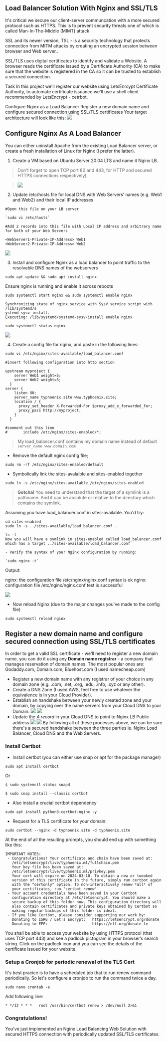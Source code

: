 ## Load Balancer Solution With Nginx and SSL/TLS                                                                                                         
It's critical we secure our client-server communcation with a more secured protocol such as HTTPS. This is to prevent security threats one of which is called Man-In-The-Middle (MIMT) attack

SSL and its newer version, TSL - is a security technology that protects connection from MITM attacks by creating an encrypted session between browser and Web server..

SSL/TLS uses digital certificates to identify and validate a Website. A browser reads the certificate issued by a Certificate Authority (CA) to make sure that the website is registered in the CA so it can be trusted to establish a secured connection.

Task
In this project we'll register our website using LetsEnrcypt Certificate Authority, to automate certificate issuance we'll use a shell client recommended by LetsEncrypt - cetrbot.

Configure Nginx as a Load Balancer
Register a new domain name and configure secured connection using SSL/TLS certificates
Your target architecture will look like this:
![](assets/9.png)


## Configure Nginx As A Load Balancer

You can either uninstall Apache from the existing Load Balancer server, or create a fresh installation of Linux for Nginx (I prefer the latter).

1. Create a VM based on Ubuntu Server 20.04 LTS and name it Nginx LB.
> Don't forget to open TCP port 80 and 443, for HTTP and secured HTTPS connections respectively).

> ![](assets/6.png)

2. Update /etc/hosts file for local DNS with Web Servers’ names (e.g. Web1 and Web2) and their local IP addresses

```
#Open this file on your LB server

`sudo vi /etc/hosts`

#Add 2 records into this file with Local IP address and arbitrary name for both of your Web Servers      

<WebServer1-Private-IP-Address> Web1
<WebServer2-Private-IP-Address> Web2
```
![](assets/7.png)

3. Install and configure Nginx as a load balancer to point traffic to the resolvable DNS names of the webservers

`sudo apt update && sudo apt install nginx`

Ensure nginx is running and enable it across reboots

`sudo systemctl start nginx && sudo systemctl enable nginx`

```
Synchronizing state of nginx.service with SysV service script with /lib/systemd/s
ystemd-sysv-install.
Executing: /lib/systemd/systemd-sysv-install enable nginx
```

`sudo systemctl status nginx`

![](assets/5.png)

4. Create a config file for nginx, and paste in the following lines:

`sudo vi /etc/nginx/sites-available/load_balancer.conf`

```
#insert following configuration into http section

upstream myproject {
    server Web1 weight=5;
    server Web2 weight=5;
  }
server {
    listen 80;
    server_name typhoenix.site www.typhoenix.site;
    location / {
      proxy_set_header X-Forwarded-For $proxy_add_x_forwarded_for;
      proxy_pass http://myproject;
    }
  }

#comment out this line
#       include /etc/nginx/sites-enabled/*;
```

> My load_balancer.conf contains my domain name instead of default `server_name www.domain.com`

- Remove the default nginx config file;

`sudo rm -rf /etc/nginx/sites-enabled/default`

- Symbolically link the sites-avalaible and sites-enabled together

`sudo ln -s /etc/nginx/sites-available /etc/nginx/sites-enabled`

> **Gotcha!** You need to understand that the target of a symlink is a pathname. And it can be absolute or relative to the directory which contains the symlink.

Assuming you have load_balancer.conf in sites-available. You'd try:

```
cd sites-enabled
sudo ln -s ../sites-available/load_balancer.conf .

ls -l
Now you will have a symlink in sites-enabled called load_balancer.conf which has a target ../sites-available/load_balancer.conf

- Verify the syntax of your Nginx configuration by running:

`sudo nginx -t`

```
Output:

nginx: the configuration file /etc/nginx/nginx.conf syntax is ok
nginx: configuration file /etc/nginx/nginx.conf test is successful

![](assets/8.png)


- Now reload Nginx (due to the major changes you've made to the config file)

`sudo systemctl reload nginx`

## Register a new domain name and configure secured connection using SSL/TLS certificates

In order to get a valid SSL certificate - we'll need to register a new domain name, you can do it using any **Domain name registrar** - a company that manages reservation of domain names. The most popular ones are: Godaddy.com, Domain.com, Bluehost.com (I used namecheap.com)

- Register a new domain name with any registrar of your choice in any domain zone (e.g. .com, .net, .org, .edu, .info, .xyz or any other).
- Create a DNS Zone (I used AWS, feel free to use whatever the equivalence is in your Cloud Provider).
- Establish an handshake between your newly created zone and your domain, by copying over the name servers from your Cloud DNS to your Domain.
![](assets/1.png)
![](assets/2.png)
- Update the *A record* in your Cloud DNS to point to Nginx LB Public address
  ![](assets/3.png)
  ![](assets/4.png)
By following all of these processes above, we can be sure there's a secured handshake between the three parties ie. Nginx Load Balancer, Cloud DNS and the Web Servers.

### Install Certbot

- Install certbot (you can either use snap or apt for the package manager)

`sudo apt install certbot`

Or

`$ sudo systemctl status snapd`

 `$ sudo snap install --classic certbot`

- Also install a crucial certbot dependency

`sudo apt install python3-certbot-nginx -y`

- Request for a TLS certificate for your domain:

`sudo certbot --nginx -d typhoenix.site -d typhoenix.site`

At the end of all the resulting prompts, you should end up with something like this:

```
IMPORTANT NOTES:                                                             
 - Congratulations! Your certificate and chain have been saved at:           
   /etc/letsencrypt/live/typhoenix.ml/fullchain.pem
   Your key file has been saved at:
   /etc/letsencrypt/live/typhoenix.ml/privkey.pem
   Your cert will expire on 2024-03-10. To obtain a new or tweaked
   version of this certificate in the future, simply run certbot again
   with the "certonly" option. To non-interactively renew *all* of
   your certificates, run "certbot renew"
 - Your account credentials have been saved in your Certbot
   configuration directory at /etc/letsencrypt. You should make a
   secure backup of this folder now. This configuration directory will
   also contain certificates and private keys obtained by Certbot so
   making regular backups of this folder is ideal.
 - If you like Certbot, please consider supporting our work by:
   Donating to ISRG / Let's Encrypt:   https://letsencrypt.org/donate
   Donating to EFF:                    https://eff.org/donate-le

```

You shall be able to access your website by using HTTPS protocol (that uses TCP port 443) and see a padlock pictogram in your browser’s search string. Click on the padlock icon and you can see the details of the certificate issued for your website.

### Setup a Cronjob for periodic renewal of the TLS Cert

It's best pracice is to have a scheduled job that to run renew command periodically. So let's configure a cronjob to run the command twice a day.

`sudo nano crontab -e`

Add following line:

`* */12 * * *   root /usr/bin/certbot renew > /dev/null 2>&1
`

### **Congratulations!**
You've just implemented an Nginx Load Balancing Web Solution with secured HTTPS connection with periodically updated SSL/TLS certificates.

